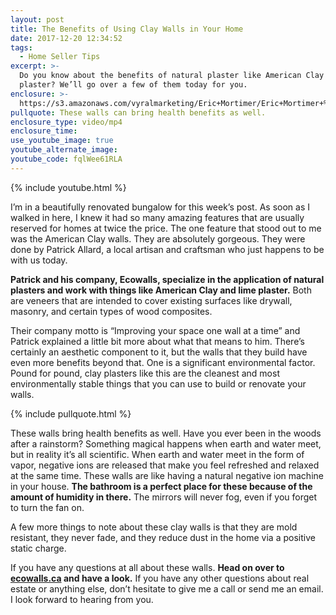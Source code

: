 ```yaml
---
layout: post
title: The Benefits of Using Clay Walls in Your Home
date: 2017-12-20 12:34:52
tags:
  - Home Seller Tips
excerpt: >-
  Do you know about the benefits of natural plaster like American Clay and lime
  plaster? We’ll go over a few of them today for you.
enclosure: >-
  https://s3.amazonaws.com/vyralmarketing/Eric+Mortimer/Eric+Mortimer+%26+Associates+Clay+Walls.mp4
pullquote: These walls can bring health benefits as well.
enclosure_type: video/mp4
enclosure_time:
use_youtube_image: true
youtube_alternate_image:
youtube_code: fqlWee61RLA
---
```



{% include youtube.html %}

I’m in a beautifully renovated bungalow for this week’s post. As soon as I walked in here, I knew it had so many amazing features that are usually reserved for homes at twice the price. The one feature that stood out to me was the American Clay walls. They are absolutely gorgeous. They were done by Patrick Allard, a local artisan and craftsman who just happens to be with us today.&nbsp;

**Patrick and his company, Ecowalls, specialize in the application of natural plasters and work with things like American Clay and lime plaster.** Both are veneers that are intended to cover existing surfaces like drywall, masonry, and certain types of wood composites.

Their company motto is “Improving your space one wall at a time” and Patrick explained a little bit more about what that means to him. There’s certainly an aesthetic component to it, but the walls that they build have even more benefits beyond that. One is a significant environmental factor. Pound for pound, clay plasters like this are the cleanest and most environmentally stable things that you can use to build or renovate your walls.

{% include pullquote.html %}

These walls bring health benefits as well. Have you ever been in the woods after a rainstorm? Something magical happens when earth and water meet, but in reality it’s all scientific. When earth and water meet in the form of vapor, negative ions are released that make you feel refreshed and relaxed at the same time. These walls are like having a natural negative ion machine in your house. **The bathroom is a perfect place for these because of the amount of humidity in there.** The mirrors will never fog, even if you forget to turn the fan on.

A few more things to note about these clay walls is that they are mold resistant, they never fade, and they reduce dust in the home via a positive static charge.&nbsp;

If you have any questions at all about these walls. **Head on over to [ecowalls.ca](ecowalls.ca) and have a look.** If you have any other questions about real estate or anything else, don’t hesitate to give me a call or send me an email. I look forward to hearing from you.